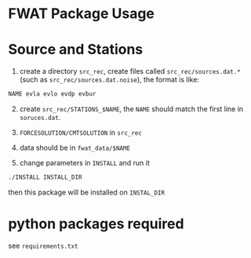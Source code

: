 FWAT Package Usage
====================

# Source and Stations
1. create a directory `src_rec`, create files called `src_rec/sources.dat.*` (such as `src_rec/sources.dat.noise`), the format is like:
```bash 
NAME evla evlo evdp evbur
```
2. create `src_rec/STATIONS_$NAME`, the `NAME` should match the first line in `soruces.dat`.

3. `FORCESOLUTION/CMTSOLUTION` in `src_rec`

4. data should be in `fwat_data/$NAME`

5. change parameters in `INSTALL` and run it
```bash
./INSTALL INSTALL_DIR
```
then this package will be installed on `INSTAL_DIR`

# python packages required
see `requirements.txt`

